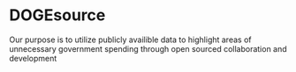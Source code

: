 # DOGEsource
Our purpose is to utilize publicly availible data to highlight areas of unnecessary government spending through open sourced collaboration and development

